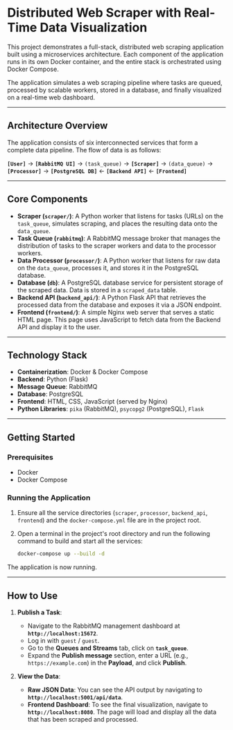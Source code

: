 # Distributed Web Scraper with Real-Time Data Visualization

This project demonstrates a full-stack, distributed web scraping application built using a microservices architecture. Each component of the application runs in its own Docker container, and the entire stack is orchestrated using Docker Compose.

The application simulates a web scraping pipeline where tasks are queued, processed by scalable workers, stored in a database, and finally visualized on a real-time web dashboard.

---

## Architecture Overview

The application consists of six interconnected services that form a complete data pipeline. The flow of data is as follows:

**`[User]`** -> **`[RabbitMQ UI]`** -> `(task_queue)` -> **`[Scraper]`** -> `(data_queue)` -> **`[Processor]`** -> **`[PostgreSQL DB]`** <- **`[Backend API]`** <- **`[Frontend]`**

---

## Core Components

* **Scraper (`scraper/`)**: A Python worker that listens for tasks (URLs) on the `task_queue`, simulates scraping, and places the resulting data onto the `data_queue`.
* **Task Queue (`rabbitmq`)**: A RabbitMQ message broker that manages the distribution of tasks to the scraper workers and data to the processor workers.
* **Data Processor (`processor/`)**: A Python worker that listens for raw data on the `data_queue`, processes it, and stores it in the PostgreSQL database.
* **Database (`db`)**: A PostgreSQL database service for persistent storage of the scraped data. Data is stored in a `scraped_data` table.
* **Backend API (`backend_api/`)**: A Python Flask API that retrieves the processed data from the database and exposes it via a JSON endpoint.
* **Frontend (`frontend/`)**: A simple Nginx web server that serves a static HTML page. This page uses JavaScript to fetch data from the Backend API and display it to the user.

---

## Technology Stack

* **Containerization**: Docker & Docker Compose
* **Backend**: Python (Flask)
* **Message Queue**: RabbitMQ
* **Database**: PostgreSQL
* **Frontend**: HTML, CSS, JavaScript (served by Nginx)
* **Python Libraries**: `pika` (RabbitMQ), `psycopg2` (PostgreSQL), `Flask`

---

## Getting Started

### Prerequisites

* Docker
* Docker Compose

### Running the Application

1.  Ensure all the service directories (`scraper`, `processor`, `backend_api`, `frontend`) and the `docker-compose.yml` file are in the project root.
2.  Open a terminal in the project's root directory and run the following command to build and start all the services:

    ```sh
    docker-compose up --build -d
    ```

The application is now running.

---

## How to Use

1.  **Publish a Task**:
    * Navigate to the RabbitMQ management dashboard at **`http://localhost:15672`**.
    * Log in with `guest` / `guest`.
    * Go to the **Queues and Streams** tab, click on **`task_queue`**.
    * Expand the **Publish message** section, enter a URL (e.g., `https://example.com`) in the **Payload**, and click **Publish**.

2.  **View the Data**:
    * **Raw JSON Data**: You can see the API output by navigating to **`http://localhost:5001/api/data`**.
    * **Frontend Dashboard**: To see the final visualization, navigate to **`http://localhost:8080`**. The page will load and display all the data that has been scraped and processed.